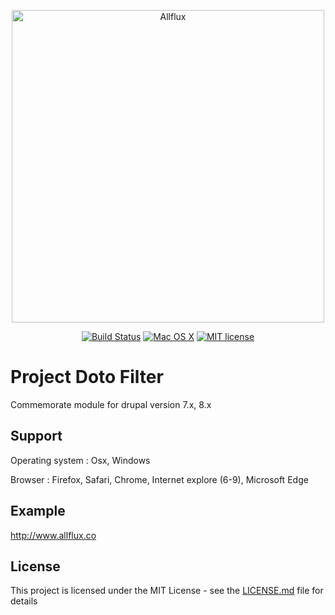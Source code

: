<p align="center">
    <img src="http://www.allflux.co/logo-allflux-git.png" width="500" title="Allflux">
</p>
<p align="center">
<a href="https://camo.githubusercontent.com/dc0bf1692c68400b0b318bbeccdfceabd3b98009/68747470733a2f2f7472617669732d63692e6f72672f6e65636f6c742f53776966746f6e2e7376673f6272616e63683d6d6173746572" target="_blank"><img src="https://camo.githubusercontent.com/dc0bf1692c68400b0b318bbeccdfceabd3b98009/68747470733a2f2f7472617669732d63692e6f72672f6e65636f6c742f53776966746f6e2e7376673f6272616e63683d6d6173746572" alt="Build Status" data-canonical-src="https://travis-ci.org/necolt/Swifton.svg?branch=master" style="max-width:100%;"></a>
<a href="https://camo.githubusercontent.com/ab89b0074d410ecb8aad209cf47b211d922b7923/68747470733a2f2f696d672e736869656c64732e696f2f62616467652f6f732d4d61632532304f53253230582d677265656e2e7376673f7374796c653d666c6174" target="_blank"><img src="https://camo.githubusercontent.com/ab89b0074d410ecb8aad209cf47b211d922b7923/68747470733a2f2f696d672e736869656c64732e696f2f62616467652f6f732d4d61632532304f53253230582d677265656e2e7376673f7374796c653d666c6174" alt="Mac OS X" data-canonical-src="https://img.shields.io/badge/os-Mac%20OS%20X-green.svg?style=flat" style="max-width:100%;"></a>
<a href="http://opensource.org/licenses/MIT"><img src="https://camo.githubusercontent.com/6fd3ea176e47e98e9a8bf8d25c1ea8cab77e652d/687474703a2f2f696d672e736869656c64732e696f2f62616467652f6c6963656e73652d4d49542d627269676874677265656e2e737667" alt="MIT license" data-canonical-src="http://img.shields.io/badge/license-MIT-brightgreen.svg" style="max-width:100%;"></a>
</p>

# Project Doto Filter

Commemorate module for drupal version 7.x, 8.x

## Support
Operating system : 
Osx, Windows

Browser : 
Firefox, Safari, Chrome, Internet explore (6-9), Microsoft Edge

## Example
http://www.allflux.co


## License

This project is licensed under the MIT License - see the [LICENSE.md](LICENSE.md) file for details

